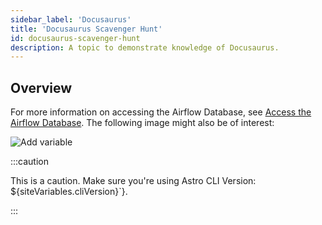 ```yaml
---
sidebar_label: 'Docusaurus'
title: 'Docusaurus Scavenger Hunt'
id: docusaurus-scavenger-hunt
description: A topic to demonstrate knowledge of Docusaurus.
---
```


## Overview

For more information on accessing the Airflow Database, see [Access the Airflow Database](software_versioned_docs\version-0.26\access-airflow-database.md). The following image might also be of interest:

![Add variable](/img/docs/add-variable.png)

:::caution

  This is a caution. Make sure you're using Astro CLI Version: ${siteVariables.cliVersion}`}.

  :::